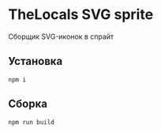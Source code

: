 # TheLocals SVG sprite

Сборщик SVG-иконок в спрайт

## Установка

```
npm i
```

## Сборка

```
npm run build
```
